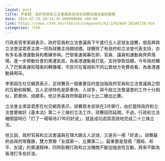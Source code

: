```yaml
---
layout: post
title: 李家超：政府官員和立法會議員足球友誼賽加強互動和聯繫
date: 2024-07-20 20:14:39.000000000 +08:00
link: https://news.rthk.hk/rthk/ch/component/k2/1762469-20240720.htm
categories: rthk
---
```


行政長官李家超表示，政府官員和立法會議員下午進行五人足球友誼賽，很高興與立法會梁君彥主席一同為球賽主持開球禮。球賽除了有政府和立法會代表支持，亦有多名香港運動員和教練參與。巴黎奧運揭幕在即，官員、議員和運動員齊齊落場，進一步帶動社會的奧運氣氛，為香港運動員打氣，支持爭取佳績。今年政府購入了巴黎奥運和殘奥的轉播權，市民可在電視和不同公眾地方免費收看，為香港運動員喝采。

李家超在社交網頁表示，足球賽另一個重要目的是加強政府官員和立法會議員之間的互動和聯繫。五人足球特色是節奏快、入球多，與今屆立法會議會的工作十分相似，節奏快、成績多。他又恭喜政府隊最終以七比二勝出比賽。

立法會主席梁君彥在社交網頁表示，球賽原本安排在3月舉行，由於當時政府和立法會要做好《基本法》第二十三條的立法工作，球賽因而延期。不過，行政和立法機關當時已「打了一場等待27年的好波」，就是成功高質高效地完成二十三條立法。

他又說，政府官員和立法會議員在理大踢五人足球，又是另一場「好波」。球賽最終由政府隊獲勝，雙方貫徹「友誼第一、比賽第二」，最重要是發揚「團結、和平、友誼」的奧運精神，同時彰顯行政和立法機關不斷加強良性互動，將來不斷為香港打多些好波。
